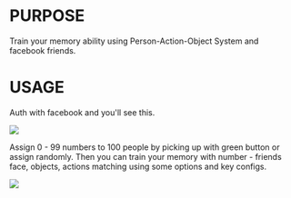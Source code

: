 # PURPOSE
Train your memory ability using Person-Action-Object System and facebook friends.

# USAGE
Auth with facebook and you'll see this.

![](https://dl.dropboxusercontent.com/u/275354/g/10cf0b6dbc09ac4188e4d849286e0b63.png)

Assign 0 - 99 numbers to 100 people by picking up with green button or assign randomly.
Then you can train your memory with number - friends face, objects, actions matching using some options and key configs.

![](http://dl.dropboxusercontent.com/u/275354/images/donotmemorycardnumber.gif)
